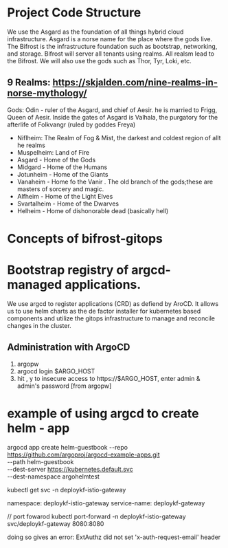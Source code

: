 
# Project Code Structure

We use the Asgard as the foundation of all things hybrid cloud infrastructure. Asgard is a norse name for the place where the gods live.
The Bifrost is the infrastructure foundation such as bootstrap, networking, and storage. Bifrost will server all tenants using realms.  All realsm lead to the Bifrost. We will also use the gods such as Thor, Tyr, Loki, etc.

## 9 Realms: https://skjalden.com/nine-realms-in-norse-mythology/

Gods:  Odin - ruler of the Asgard, and chief of Aesir.  he is married to Frigg, Queen of Aesir.  Inside the gates of Asgard is Valhala, the purgatory for the afterlife of Folkvangr (ruled by goddes Freya)

- Niflheim: The Realm of Fog & Mist, the darkest and coldest region of allt he realms
- Muspelheim: Land of Fire
- Asgard - Home of the Gods
- Midgard - Home of the Humans
- Jotunheim - Home of the Giants
- Vanaheim - Home fo the Vanir . The old branch of the gods;these are masters of sorcery and magic.
- Alfheim  - Home of the Light Elves
- Svartalheim - Home of the Dwarves
- Helheim - Home of dishonorable dead (basically hell)

# Concepts of bifrost-gitops

# Bootstrap registry of argcd-managed applications.

We use argcd to register applications (CRD) as defiend by AroCD. It allows us to use helm charts as the de factor installer for kubernetes based components and utilize the gitops infrastructure to manage and reconcile changes in the cluster.


## Administration with ArgoCD

1. argopw
2. argocd login $ARGO_HOST
3. hit , y to insecure access to https://$ARGO_HOST, enter admin & admin's password [from argopw]

# example of using argcd to create helm - app
argocd app create helm-guestbook --repo  https://github.com/argoproj/argocd-example-apps.git \
    --path helm-guestbook \
    --dest-server https://kubernetes.default.svc \
    --dest-namespace argohelmtest

kubectl get svc -n deploykf-istio-gateway

namespace: deploykf-istio-gateway
service-name: deploykf-gateway

// port fowarod
kubectl port-forward -n deploykf-istio-gateway svc/deploykf-gateway 8080:8080

doing so gives an error:
ExtAuthz did not set 'x-auth-request-email' header
